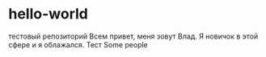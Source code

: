 # hello-world
тестовый репозиторий
Всем привет, меня зовут Влад. Я новичок в этой сфере и я облажался.
Тест
Some people
